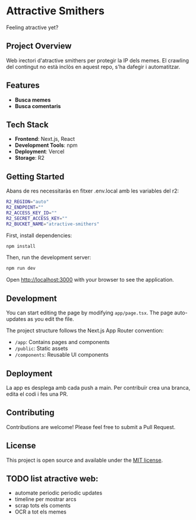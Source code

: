 # Attractive Smithers

Feeling atractive yet?

## Project Overview

Web irectori d'atractive smithers per protegir la IP dels memes. El crawling del contingut no està inclòs en aquest repo, s'ha dafegir i automatitzar.

## Features

- **Busca memes**
- **Busca comentaris**


## Tech Stack

- **Frontend**: Next.js, React
- **Development Tools**: npm
- **Deployment**: Vercel
- **Storage**: R2

## Getting Started

Abans de res necessitaràs en fitxer .env.local amb les variables del r2:

```bash
R2_REGION="auto"
R2_ENDPOINT=""
R2_ACCESS_KEY_ID=""
R2_SECRET_ACCESS_KEY=""
R2_BUCKET_NAME="atractive-smithers"
```

First, install dependencies:

```bash
npm install
```

Then, run the development server:

```bash
npm run dev
```

Open [http://localhost:3000](http://localhost:3000) with your browser to see the application.

## Development

You can start editing the page by modifying `app/page.tsx`. The page auto-updates as you edit the file.

The project structure follows the Next.js App Router convention:
- `/app`: Contains pages and components
- `/public`: Static assets
- `/components`: Reusable UI components

## Deployment

La app es desplega amb cada push a main. Per contribuïr crea una branca, edita el codi i fes una PR.

## Contributing

Contributions are welcome! Please feel free to submit a Pull Request.

## License

This project is open source and available under the [MIT license](LICENSE).

## TODO list atractive web:
- automate periodic periodic updates
- timeline per mostrar arcs
- ⁠scrap tots els coments
- OCR a tot els memes
